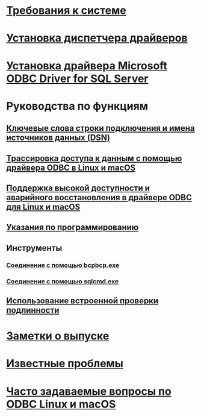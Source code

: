 # [Требования к системе](system-requirements.md)
# [Установка диспетчера драйверов](installing-the-driver-manager.md)
# [Установка драйвера Microsoft ODBC Driver for SQL Server](installing-the-microsoft-odbc-driver-for-sql-server.md)

# Руководства по функциям
## [Ключевые слова строки подключения и имена источников данных (DSN)](connection-string-keywords-and-data-source-names-dsns.md)
## [Трассировка доступа к данным с помощью драйвера ODBC в Linux и macOS](data-access-tracing-with-the-odbc-driver-on-linux.md)
## [Поддержка высокой доступности и аварийного восстановления в драйвере ODBC для Linux и macOS](odbc-driver-on-linux-support-for-high-availability-disaster-recovery.md)
## [Указания по программированию](programming-guidelines.md)
## Инструменты
### [Соединение с помощью bcpbcp.exe](connecting-with-bcp.md)
### [Соединение с помощью sqlcmd.exe](connecting-with-sqlcmd.md)
## [Использование встроенной проверки подлинности](using-integrated-authentication.md)

# [Заметки о выпуске](release-notes.md)
# [Известные проблемы](known-issues-in-this-version-of-the-driver.md)
# [Часто задаваемые вопросы по ODBC Linux и macOS](frequently-asked-questions-faq-for-odbc-linux.md)


